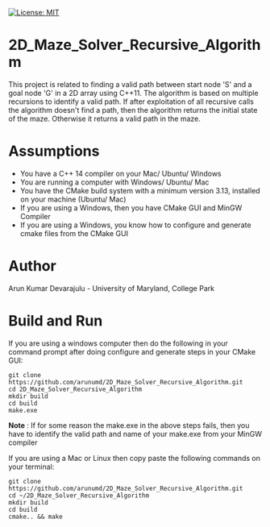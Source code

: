 [![License: MIT](https://img.shields.io/badge/License-MIT-yellow.svg)](https://opensource.org/licenses/MIT)

# 2D_Maze_Solver_Recursive_Algorithm
This project is related to finding a valid path between start node 'S' and a goal node 'G' in a 2D array using C++11. 
The algorithm is based on multiple recursions to identify a valid path. If after exploitation of all recursive calls the algorithm doesn't find a path, 
then the algorithm returns the initial state of the maze. Otherwise it returns a valid path in the maze.

# Assumptions
 - You have a C++ 14 compiler on your Mac/ Ubuntu/ Windows
 - You are running a computer with Windows/ Ubuntu/ Mac
 - You have the CMake build system with a minimum version 3.13, installed on your machine (Ubuntu/ Mac)
 - If you are using a Windows, then you have CMake GUI and MinGW Compiler
 - If you are using a Windows, you know how to configure and generate cmake files from the CMake GUI

# Author
Arun Kumar Devarajulu - University of Maryland, College Park

# Build and Run
If you are using a windows computer then do the following in your command prompt after 
doing configure and generate steps in your CMake GUI:
```
git clone https://github.com/arunumd/2D_Maze_Solver_Recursive_Algorithm.git
cd 2D_Maze_Solver_Recursive_Algorithm
mkdir build
cd build
make.exe
```

**Note** : If for some reason the make.exe in the above steps fails, then you have to identify the valid path and name of your
make.exe from your MinGW compiler

If you are using a Mac or Linux then copy paste the following commands on your terminal:
```
git clone https://github.com/arunumd/2D_Maze_Solver_Recursive_Algorithm.git
cd ~/2D_Maze_Solver_Recursive_Algorithm
mkdir build
cd build
cmake.. && make
```